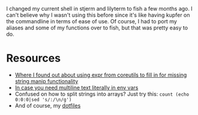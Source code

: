 <!-- 
.. title: Trying out Fish Shell
.. slug: trying-out-fish-shell
.. date: 2015-01-06 07:44:51 UTC-08:00
.. tags: shell,fish
.. link: 
.. description: 
.. type: text
-->

I changed my current shell in stjerm and lilyterm to fish a few months ago. I 
can't believe why I wasn't using this before since it's like having kupfer on
the commandline in terms of ease of use. Of course, I had to port my aliases
and some of my functions over to fish, but that was pretty easy to do.

# Resources
* [Where I found out about using expr from coreutils to fill in for missing string manip functionality](https://github.com/fish-shell/fish-shell/issues/924)
* [In case you need multiline text literally in env vars](https://github.com/fish-shell/fish-shell/issues/159)
* Confused on how to split strings into arrays? Just try this: ```count (echo 0:0:0|sed 's/:/\n/g')```
* And of course, my [dotfiles](https://github.com/shadowkyogre/dotfiles)
